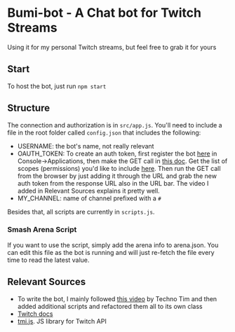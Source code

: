 # Bumi-bot - A Chat bot for Twitch Streams

Using it for my personal Twitch streams, but feel free to grab it for yours

## Start

To host the bot, just run `npm start`

## Structure

The connection and authorization is in `src/app.js`. You'll need to include a file in the root folder called `config.json` that includes the following:

- USERNAME: the bot's name, not really relevant
- OAUTH_TOKEN: To create an auth token, first register the bot [here](https://dev.twitch.tv/) in Console->Applications, then make the GET call in [this doc](https://dev.twitch.tv/docs/authentication/getting-tokens-oauth). Get the list of scopes (permissions) you'd like to include [here](https://dev.twitch.tv/docs/authentication#scopes). Then run the GET call from the browser by just adding it through the URL and grab the new auth token from the response URL also in the URL bar. The video I added in Relevant Sources explains it pretty well.
- MY_CHANNEL: name of channel prefixed with a `#`

Besides that, all scripts are currently in `scripts.js`.

### Smash Arena Script

If you want to use the script, simply add the arena info to arena.json. You can edit this file as the bot is running and will just re-fetch the file every time to read the latest value.

## Relevant Sources

- To write the bot, I mainly followed [this video](https://www.youtube.com/watch?v=7uSjKbAUHXg&ab_channel=TechnoTim) by Techno Tim and then added additional scripts and refactored them all to its own class
- [Twitch docs](https://dev.twitch.tv/docs/)
- [tmi.js](https://github.com/tmijs/tmi.js). JS library for Twitch API
